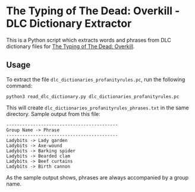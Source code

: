 # The Typing of The Dead: Overkill - DLC Dictionary Extractor

This is a Python script which extracts words and phrases from DLC dictionary files for [The Typing of The Dead: Overkill](https://en.wikipedia.org/wiki/The_House_of_the_Dead%3A_Overkill).

## Usage

To extract the file `dlc_dictionaries_profanityrules.pc`, run the following command:

```
python3 read_dlc_dictionary.py dlc_dictionaries_profanityrules.pc
```

This will create `dlc_dictionaries_profanityrules_phrases.txt` in the same directory. Sample output from this file:

```
------------------------------------------
Group Name -> Phrase
------------------------------------------
Ladybits -> Lady garden
Ladybits -> Axe-wound
Ladybits -> Barking spider
Ladybits -> Bearded clam
Ladybits -> Beef curtains
Ladybits -> Birth cannon
```

As the sample output shows, phrases are always accompanied by a group name.
